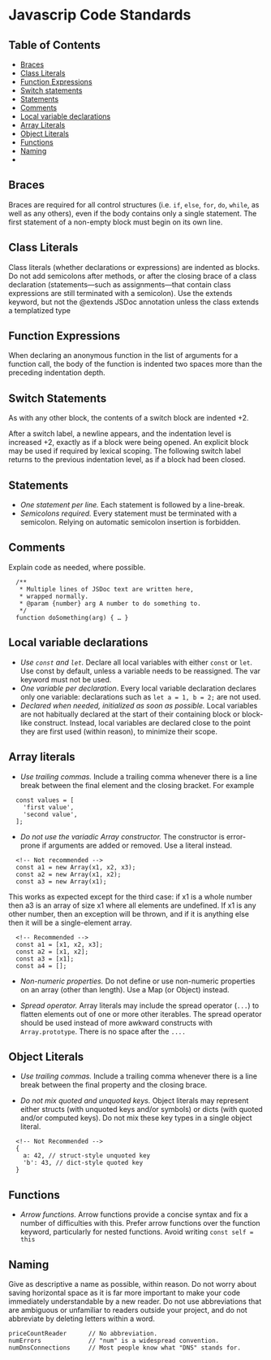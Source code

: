 # Javascrip Code Standards

## Table of Contents
* [Braces](#braces)
* [Class Literals](#class-literals)
* [Function Expressions](#function-expressions)
* [Switch statements](#switch-statements)
* [Statements](#statements)
* [Comments](##comments)
* [Local variable declarations](#local-variable-declarations)
* [Array Literals](#array-literals)
* [Object Literals](#object-literals)
* [Functions](##functions)
* [Naming](#naming)
* []()


## Braces
Braces are required for all control structures (i.e. `if`, `else`, `for`, `do`, `while`, as well as any others), even if the body contains only a single statement. The first statement of a non-empty block must begin on its own line.

## Class Literals
Class literals (whether declarations or expressions) are indented as blocks. Do not add semicolons after methods, or after the closing brace of a class declaration (statements—such as assignments—that contain class expressions are still terminated with a semicolon). Use the extends keyword, but not the @extends JSDoc annotation unless the class extends a templatized type

## Function Expressions
When declaring an anonymous function in the list of arguments for a function call, the body of the function is indented two spaces more than the preceding indentation depth.

## Switch Statements
As with any other block, the contents of a switch block are indented +2.

After a switch label, a newline appears, and the indentation level is increased +2, exactly as if a block were being opened. An explicit block may be used if required by lexical scoping. The following switch label returns to the previous indentation level, as if a block had been closed.

## Statements
* *One statement per line.* Each statement is followed by a line-break.
* *Semicolons required.* Every statement must be terminated with a semicolon. Relying on automatic semicolon insertion is forbidden.

## Comments
Explain code as needed, where possible.
```
  /**
   * Multiple lines of JSDoc text are written here,
   * wrapped normally.
   * @param {number} arg A number to do something to.
   */
  function doSomething(arg) { … }
```

## Local variable declarations
* *Use `const` and `let`.* Declare all local variables with either `const` or `let`. Use const by default, 
unless a variable needs to be reassigned. The var keyword must not be used.
* *One variable per declaration*. Every local variable declaration declares only one variable: declarations such as `let a = 1, b = 2;` are not used.
* *Declared when needed, initialized as soon as possible.* Local variables are not habitually declared at the start of their containing block or block-like construct. Instead, local variables are declared close to the point they are first used (within reason), to minimize their scope.


## Array literals
* *Use trailing commas.* Include a trailing comma whenever there is a line break between the final element and the closing bracket. For example

```
  const values = [
    'first value',
    'second value',
  ];
```

* *Do not use the variadic Array constructor.* The constructor is error-prone if arguments are added or removed. Use a literal instead.

```
  <!-- Not recommended -->
  const a1 = new Array(x1, x2, x3);
  const a2 = new Array(x1, x2);
  const a3 = new Array(x1);
```

This works as expected except for the third case: if x1 is a whole number then a3 is an array of size x1 where all elements are undefined. If x1 is any other number, then an exception will be thrown, and if it is anything else then it will be a single-element array.

```
  <!-- Recommended -->
  const a1 = [x1, x2, x3];
  const a2 = [x1, x2];
  const a3 = [x1];
  const a4 = [];
```

* *Non-numeric properties.* Do not define or use non-numeric properties on an array (other than length). Use a Map (or Object) instead.

* *Spread operator.* Array literals may include the spread operator (`...`) to flatten elements out of one or more other iterables. The spread operator should be used instead of more awkward constructs with `Array.prototype`. There is no space after the `....`

## Object Literals
* *Use trailing commas.* Include a trailing comma whenever there is a line break between the final property and the closing brace.

* *Do not mix quoted and unquoted keys.* Object literals may represent either structs (with unquoted keys and/or symbols) or dicts (with quoted and/or computed keys). Do not mix these key types in a single object literal. 

```
  <!-- Not Recommended -->
  {
    a: 42, // struct-style unquoted key
    'b': 43, // dict-style quoted key
  }
```

## Functions
* *Arrow functions.* Arrow functions provide a concise syntax and fix a number of difficulties with this. Prefer arrow functions over the function keyword, particularly for nested functions. Avoid writing `const self = this`

## Naming
Give as descriptive a name as possible, within reason. Do not worry about saving horizontal space as it is far more important to make your code immediately understandable by a new reader. Do not use abbreviations that are ambiguous or unfamiliar to readers outside your project, and do not abbreviate by deleting letters within a word.

```
priceCountReader      // No abbreviation.
numErrors             // "num" is a widespread convention.
numDnsConnections     // Most people know what "DNS" stands for.
```
